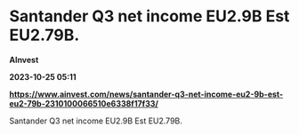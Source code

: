 # Santander Q3 net income EU2.9B Est EU2.79B.
**AInvest**

**2023-10-25 05:11**

**https://www.ainvest.com/news/santander-q3-net-income-eu2-9b-est-eu2-79b-2310100066510e6338f17f33/**

Santander Q3 net income EU2.9B Est EU2.79B.